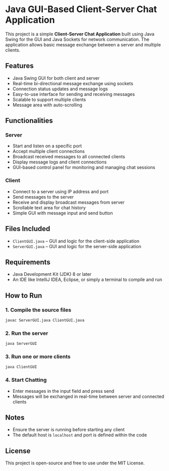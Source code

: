 # Java GUI-Based Client-Server Chat Application

This project is a simple **Client-Server Chat Application** built using Java Swing for the GUI and Java Sockets for network communication. The application allows basic message exchange between a server and multiple clients.

## Features

- Java Swing GUI for both client and server
- Real-time bi-directional message exchange using sockets
- Connection status updates and message logs
- Easy-to-use interface for sending and receiving messages
- Scalable to support multiple clients
- Message area with auto-scrolling

## Functionalities

### Server
- Start and listen on a specific port
- Accept multiple client connections
- Broadcast received messages to all connected clients
- Display message logs and client connections
- GUI-based control panel for monitoring and managing chat sessions

### Client
- Connect to a server using IP address and port
- Send messages to the server
- Receive and display broadcast messages from server
- Scrollable text area for chat history
- Simple GUI with message input and send button

## Files Included

- `ClientGUI.java` – GUI and logic for the client-side application
- `ServerGUI.java` – GUI and logic for the server-side application

## Requirements

- Java Development Kit (JDK) 8 or later
- An IDE like IntelliJ IDEA, Eclipse, or simply a terminal to compile and run

## How to Run

### 1. Compile the source files

```bash
javac ServerGUI.java ClientGUI.java
```

### 2. Run the server

```bash
java ServerGUI
```

### 3. Run one or more clients

```bash
java ClientGUI
```

### 4. Start Chatting

- Enter messages in the input field and press send
- Messages will be exchanged in real-time between server and connected clients

## Notes

- Ensure the server is running before starting any client
- The default host is `localhost` and port is defined within the code

## License

This project is open-source and free to use under the MIT License.
